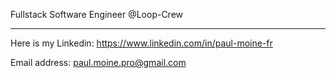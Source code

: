 Fullstack Software Engineer @Loop-Crew 

---

Here is my Linkedin: https://www.linkedin.com/in/paul-moine-fr

Email address: paul.moine.pro@gmail.com
